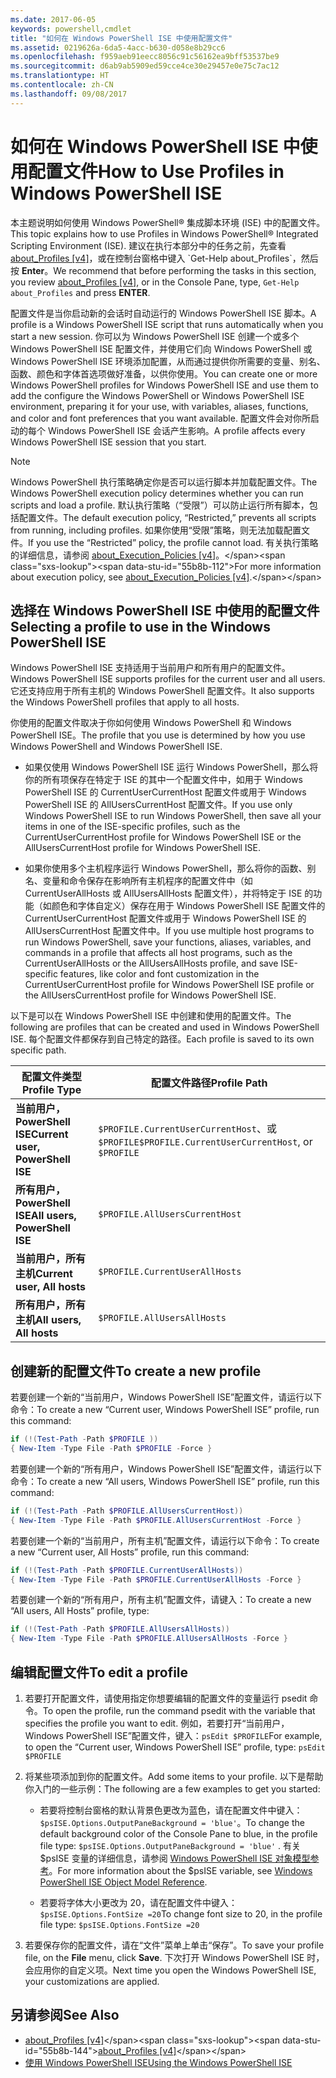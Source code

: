 ```yaml
---
ms.date: 2017-06-05
keywords: powershell,cmdlet
title: "如何在 Windows PowerShell ISE 中使用配置文件"
ms.assetid: 0219626a-6da5-4acc-b630-d058e8b29cc6
ms.openlocfilehash: f959aeb91eecc8056c91c56162ea9bff53537be9
ms.sourcegitcommit: d6ab9ab5909ed59cce4ce30e29457e0e75c7ac12
ms.translationtype: HT
ms.contentlocale: zh-CN
ms.lasthandoff: 09/08/2017
---
```

# <a name="how-to-use-profiles-in-windows-powershell-ise"></a><span data-ttu-id="55b8b-103">如何在 Windows PowerShell ISE 中使用配置文件</span><span class="sxs-lookup"><span data-stu-id="55b8b-103">How to Use Profiles in Windows PowerShell ISE</span></span>
<span data-ttu-id="55b8b-104">本主题说明如何使用 Windows PowerShell® 集成脚本环境 (ISE) 中的配置文件。</span><span class="sxs-lookup"><span data-stu-id="55b8b-104">This topic explains how to use Profiles in Windows PowerShell® Integrated Scripting Environment (ISE).</span></span> <span data-ttu-id="55b8b-105">建议在执行本部分中的任务之前，先查看 [about_Profiles [v4]](https://technet.microsoft.com/library/e1d9e30a-70cc-4f36-949f-fc7cd96b4054(v=wps.630))，或在控制台窗格中键入 `Get-Help about_Profiles`，然后按 **Enter**。</span><span class="sxs-lookup"><span data-stu-id="55b8b-105">We recommend that before performing the tasks in this section, you review [about_Profiles [v4]](https://technet.microsoft.com/library/e1d9e30a-70cc-4f36-949f-fc7cd96b4054(v=wps.630)), or in the Console Pane, type, `Get-Help about_Profiles` and press **ENTER**.</span></span>

<span data-ttu-id="55b8b-106">配置文件是当你启动新的会话时自动运行的 Windows PowerShell ISE 脚本。</span><span class="sxs-lookup"><span data-stu-id="55b8b-106">A profile is a Windows PowerShell ISE script that runs automatically when you start a new session.</span></span>  <span data-ttu-id="55b8b-107">你可以为 Windows PowerShell ISE 创建一个或多个 Windows PowerShell ISE 配置文件，并使用它们向 Windows PowerShell 或 Windows PowerShell ISE 环境添加配置，从而通过提供你所需要的变量、别名、函数、颜色和字体首选项做好准备，以供你使用。</span><span class="sxs-lookup"><span data-stu-id="55b8b-107">You can create one or more Windows PowerShell profiles for Windows PowerShell ISE and use them to add the configure the Windows PowerShell or Windows PowerShell ISE environment, preparing it for your use, with variables, aliases, functions, and color and font preferences that you want available.</span></span> <span data-ttu-id="55b8b-108">配置文件会对你所启动的每个 Windows PowerShell ISE 会话产生影响。</span><span class="sxs-lookup"><span data-stu-id="55b8b-108">A profile affects every Windows PowerShell ISE session that you start.</span></span>

> [!NOTE]
> <span data-ttu-id="55b8b-109">Windows PowerShell 执行策略确定你是否可以运行脚本并加载配置文件。</span><span class="sxs-lookup"><span data-stu-id="55b8b-109">The Windows PowerShell execution policy determines whether you can run scripts and load a profile.</span></span> <span data-ttu-id="55b8b-110">默认执行策略（“受限”）可以防止运行所有脚本，包括配置文件。</span><span class="sxs-lookup"><span data-stu-id="55b8b-110">The default execution policy, “Restricted,” prevents all scripts from running, including profiles.</span></span> <span data-ttu-id="55b8b-111">如果你使用“受限”策略，则无法加载配置文件。</span><span class="sxs-lookup"><span data-stu-id="55b8b-111">If you use the “Restricted” policy, the profile cannot load.</span></span> <span data-ttu-id="55b8b-112">有关执行策略的详细信息，请参阅 [about_Execution_Policies [v4]](https://technet.microsoft.com/library/347708dc-1515-4d74-978b-8334603472e6(v=wps.630))。</span><span class="sxs-lookup"><span data-stu-id="55b8b-112">For more information about execution policy, see [about_Execution_Policies [v4]](https://technet.microsoft.com/library/347708dc-1515-4d74-978b-8334603472e6(v=wps.630)).</span></span>

## <a name="selecting-a-profile-to-use-in-the-windows-powershell-ise"></a><span data-ttu-id="55b8b-113">选择在 Windows PowerShell ISE 中使用的配置文件</span><span class="sxs-lookup"><span data-stu-id="55b8b-113">Selecting a profile to use in the Windows PowerShell ISE</span></span>
<span data-ttu-id="55b8b-114">Windows PowerShell ISE 支持适用于当前用户和所有用户的配置文件。</span><span class="sxs-lookup"><span data-stu-id="55b8b-114">Windows PowerShell ISE supports profiles for the current user and all users.</span></span> <span data-ttu-id="55b8b-115">它还支持应用于所有主机的 Windows PowerShell 配置文件。</span><span class="sxs-lookup"><span data-stu-id="55b8b-115">It also supports the Windows PowerShell profiles that apply to all hosts.</span></span>

<span data-ttu-id="55b8b-116">你使用的配置文件取决于你如何使用 Windows PowerShell 和 Windows PowerShell ISE。</span><span class="sxs-lookup"><span data-stu-id="55b8b-116">The profile that you use is determined by how you use Windows PowerShell and Windows PowerShell ISE.</span></span>

- <span data-ttu-id="55b8b-117">如果仅使用 Windows PowerShell ISE 运行 Windows PowerShell，那么将你的所有项保存在特定于 ISE 的其中一个配置文件中，如用于 Windows PowerShell ISE 的 CurrentUserCurrentHost 配置文件或用于 Windows PowerShell ISE 的 AllUsersCurrentHost 配置文件。</span><span class="sxs-lookup"><span data-stu-id="55b8b-117">If you use only Windows PowerShell ISE to run Windows PowerShell, then save all your items in one of the ISE-specific profiles, such as the CurrentUserCurrentHost profile for Windows PowerShell ISE or the AllUsersCurrentHost profile for Windows PowerShell ISE.</span></span>

- <span data-ttu-id="55b8b-118">如果你使用多个主机程序运行 Windows PowerShell，那么将你的函数、别名、变量和命令保存在影响所有主机程序的配置文件中（如 CurrentUserAllHosts 或 AllUsersAllHosts 配置文件），并将特定于 ISE 的功能（如颜色和字体自定义）保存在用于 Windows PowerShell ISE 配置文件的 CurrentUserCurrentHost 配置文件或用于 Windows PowerShell ISE 的 AllUsersCurrentHost 配置文件中。</span><span class="sxs-lookup"><span data-stu-id="55b8b-118">If you use multiple host programs to run Windows PowerShell, save your functions, aliases, variables, and commands in a profile that affects all host programs, such as the CurrentUserAllHosts or the AllUsersAllHosts profile, and save ISE-specific features, like color and font customization in the CurrentUserCurrentHost profile for Windows PowerShell ISE profile or the AllUsersCurrentHost profile for Windows PowerShell ISE.</span></span>

<span data-ttu-id="55b8b-119">以下是可以在 Windows PowerShell ISE 中创建和使用的配置文件。</span><span class="sxs-lookup"><span data-stu-id="55b8b-119">The following are profiles that can be created and used in Windows PowerShell ISE.</span></span> <span data-ttu-id="55b8b-120">每个配置文件都保存到自己特定的路径。</span><span class="sxs-lookup"><span data-stu-id="55b8b-120">Each profile is saved to its own specific path.</span></span>

| <span data-ttu-id="55b8b-121">配置文件类型</span><span class="sxs-lookup"><span data-stu-id="55b8b-121">Profile Type</span></span> | <span data-ttu-id="55b8b-122">配置文件路径</span><span class="sxs-lookup"><span data-stu-id="55b8b-122">Profile Path</span></span> |
| --- | --- |
| <span data-ttu-id="55b8b-123">**当前用户，PowerShell ISE**</span><span class="sxs-lookup"><span data-stu-id="55b8b-123">**Current user, PowerShell ISE**</span></span>| <span data-ttu-id="55b8b-124">`$PROFILE.CurrentUserCurrentHost`、或 `$PROFILE`</span><span class="sxs-lookup"><span data-stu-id="55b8b-124">`$PROFILE.CurrentUserCurrentHost`, or `$PROFILE`</span></span> |
| <span data-ttu-id="55b8b-125">**所有用户，PowerShell ISE**</span><span class="sxs-lookup"><span data-stu-id="55b8b-125">**All users, PowerShell ISE**</span></span>| `$PROFILE.AllUsersCurrentHost` |
| <span data-ttu-id="55b8b-126">**当前用户，所有主机**</span><span class="sxs-lookup"><span data-stu-id="55b8b-126">**Current user, All hosts**</span></span>| `$PROFILE.CurrentUserAllHosts` |
| <span data-ttu-id="55b8b-127">**所有用户，所有主机**</span><span class="sxs-lookup"><span data-stu-id="55b8b-127">**All users, All hosts**</span></span> | `$PROFILE.AllUsersAllHosts` |

## <a name="to-create-a-new-profile"></a><span data-ttu-id="55b8b-128">创建新的配置文件</span><span class="sxs-lookup"><span data-stu-id="55b8b-128">To create a new profile</span></span>
<span data-ttu-id="55b8b-129">若要创建一个新的“当前用户，Windows PowerShell ISE”配置文件，请运行以下命令：</span><span class="sxs-lookup"><span data-stu-id="55b8b-129">To create a new “Current user, Windows PowerShell ISE” profile, run this command:</span></span>

```powershell
if (!(Test-Path -Path $PROFILE )) 
{ New-Item -Type File -Path $PROFILE -Force }
```

<span data-ttu-id="55b8b-130">若要创建一个新的“所有用户，Windows PowerShell ISE”配置文件，请运行以下命令：</span><span class="sxs-lookup"><span data-stu-id="55b8b-130">To create a new “All users, Windows PowerShell ISE” profile, run this command:</span></span>

```powershell
if (!(Test-Path -Path $PROFILE.AllUsersCurrentHost)) 
{ New-Item -Type File -Path $PROFILE.AllUsersCurrentHost -Force }
```

<span data-ttu-id="55b8b-131">若要创建一个新的“当前用户，所有主机”配置文件，请运行以下命令：</span><span class="sxs-lookup"><span data-stu-id="55b8b-131">To create a new “Current user, All Hosts” profile, run this command:</span></span>

```powershell
if (!(Test-Path -Path $PROFILE.CurrentUserAllHosts)) 
{ New-Item -Type File -Path $PROFILE.CurrentUserAllHosts -Force }
```

<span data-ttu-id="55b8b-132">若要创建一个新的“所有用户，所有主机”配置文件，请键入：</span><span class="sxs-lookup"><span data-stu-id="55b8b-132">To create a new “All users, All Hosts” profile, type:</span></span>

```powershell
if (!(Test-Path -Path $PROFILE.AllUsersAllHosts)) 
{ New-Item -Type File -Path $PROFILE.AllUsersAllHosts -Force }
```

## <a name="to-edit-a-profile"></a><span data-ttu-id="55b8b-133">编辑配置文件</span><span class="sxs-lookup"><span data-stu-id="55b8b-133">To edit a profile</span></span>

1. <span data-ttu-id="55b8b-134">若要打开配置文件，请使用指定你想要编辑的配置文件的变量运行 psedit 命令。</span><span class="sxs-lookup"><span data-stu-id="55b8b-134">To open the profile, run the command psedit with the variable that specifies the profile you want to edit.</span></span> <span data-ttu-id="55b8b-135">例如，若要打开“当前用户，Windows PowerShell ISE”配置文件，键入：`psEdit $PROFILE`</span><span class="sxs-lookup"><span data-stu-id="55b8b-135">For example, to open the “Current user, Windows PowerShell ISE” profile, type: `psEdit $PROFILE`</span></span>

2. <span data-ttu-id="55b8b-136">将某些项添加到你的配置文件。</span><span class="sxs-lookup"><span data-stu-id="55b8b-136">Add some items to your profile.</span></span> <span data-ttu-id="55b8b-137">以下是帮助你入门的一些示例：</span><span class="sxs-lookup"><span data-stu-id="55b8b-137">The following are a few examples to get you started:</span></span>

    -   <span data-ttu-id="55b8b-138">若要将控制台窗格的默认背景色更改为蓝色，请在配置文件中键入：`$psISE.Options.OutputPaneBackground = 'blue'`。</span><span class="sxs-lookup"><span data-stu-id="55b8b-138">To change the default background color of the Console Pane to blue, in the profile file type: `$psISE.Options.OutputPaneBackground = 'blue'` .</span></span> <span data-ttu-id="55b8b-139">有关 $psISE 变量的详细信息，请参阅 [Windows PowerShell ISE 对象模型参考](The-ISE-Object-Model-Hierarchy.md)。</span><span class="sxs-lookup"><span data-stu-id="55b8b-139">For more information about the $psISE variable, see [Windows PowerShell ISE Object Model Reference](The-ISE-Object-Model-Hierarchy.md).</span></span>

    -   <span data-ttu-id="55b8b-140">若要将字体大小更改为 20，请在配置文件中键入：`$psISE.Options.FontSize =20`</span><span class="sxs-lookup"><span data-stu-id="55b8b-140">To change font size to 20, in the profile file type: `$psISE.Options.FontSize =20`</span></span>

3. <span data-ttu-id="55b8b-141">若要保存你的配置文件，请在“文件”菜单上单击“保存”。</span><span class="sxs-lookup"><span data-stu-id="55b8b-141">To save your profile file, on the **File** menu, click **Save**.</span></span> <span data-ttu-id="55b8b-142">下次打开 Windows PowerShell ISE 时，会应用你的自定义项。</span><span class="sxs-lookup"><span data-stu-id="55b8b-142">Next time you open the Windows PowerShell ISE, your customizations are applied.</span></span>

## <a name="see-also"></a><span data-ttu-id="55b8b-143">另请参阅</span><span class="sxs-lookup"><span data-stu-id="55b8b-143">See Also</span></span>
- <span data-ttu-id="55b8b-144">[about_Profiles [v4]](https://technet.microsoft.com/library/e1d9e30a-70cc-4f36-949f-fc7cd96b4054(v=wps.630))</span><span class="sxs-lookup"><span data-stu-id="55b8b-144">[about_Profiles [v4]](https://technet.microsoft.com/library/e1d9e30a-70cc-4f36-949f-fc7cd96b4054(v=wps.630))</span></span>
- [<span data-ttu-id="55b8b-145">使用 Windows PowerShell ISE</span><span class="sxs-lookup"><span data-stu-id="55b8b-145">Using the Windows PowerShell ISE</span></span>](Using-the-Windows-PowerShell-ISE.md)

